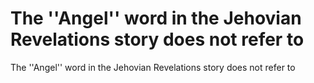 # The ''Angel'' word in the Jehovian Revelations story does not refer to

The ''Angel'' word in the Jehovian Revelations story does not refer to